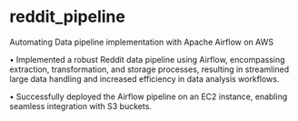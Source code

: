 # reddit_pipeline
Automating Data pipeline implementation with Apache Airflow on AWS


• Implemented a robust Reddit data pipeline using Airflow, encompassing extraction, transformation, and storage
processes, resulting in streamlined large data handling and increased efficiency in data analysis workflows.


• Successfully deployed the Airflow pipeline on an EC2 instance, enabling seamless integration with S3 buckets.
